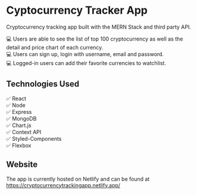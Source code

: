 # Cyptocurrency Tracker App

Cryptocurrency tracking app built with the MERN Stack and third party API.

:computer: Users are able to see the list of top 100 cryptocurrency as well as the detail and price chart of each currency.  
:computer: Users can sign up, login with username, email and password.  
:computer: Logged-in users can add their favorite currencies to watchlist.  


## Technologies Used
:white_check_mark: React  
:white_check_mark: Node  
:white_check_mark: Express  
:white_check_mark: MongoDB  
:white_check_mark: Chart.js  
:white_check_mark: Context API  
:white_check_mark: Styled-Components  
:white_check_mark: Flexbox  


## Website

The app is currently hosted on Netlify and can be found at https://cryptocurrencytrackingapp.netlify.app/
